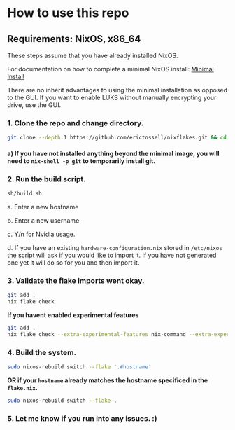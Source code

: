 # How to use this repo
## Requirements: NixOS, x86_64

These steps assume that you have already installed NixOS.

For documentation on how to complete a minimal NixOS install: [Minimal Install](minimal-install.md)

There are no inherit advantages to using the minimal installation as opposed to the GUI. If you want to enable LUKS without manually encrypting your drive, use the GUI.

   ### 1. Clone the repo and change directory.

   ```bash
   git clone --depth 1 https://github.com/erictossell/nixflakes.git && cd nixflakes
   ```
   
   #### a) If you have not installed anything beyond the minimal image, you will need to `nix-shell -p git` to temporarily install git.

   ### 2. Run the build script. 

   ```bash
   sh/build.sh
   ```
      
   a. Enter a new hostname
   
   b. Enter a new username
      
   c. Y/n for Nvidia usage.
     
   d. If you have an existing `hardware-configuration.nix` stored in `/etc/nixos` the script will ask if you would like to import it. If you have not generated one yet it will do so for you and then import it.
 
   ### 3. Validate the flake imports went okay.

   ```bash
   git add .
   nix flake check
   ```

   **If you havent enabled experimental features**

   ```bash
   git add .
   nix flake check --extra-experimental-features nix-command --extra-experimental-features flakes
   ```
   
   ### 4. Build the system. 

   ```bash
   sudo nixos-rebuild switch --flake '.#hostname'
   ```
   **OR if your `hostname` already matches the hostname specificed in the `flake.nix`.**
   ```bash
   sudo nixos-rebuild switch --flake .
   ```

   ### 5. Let me know if you run into any issues. :)
  
